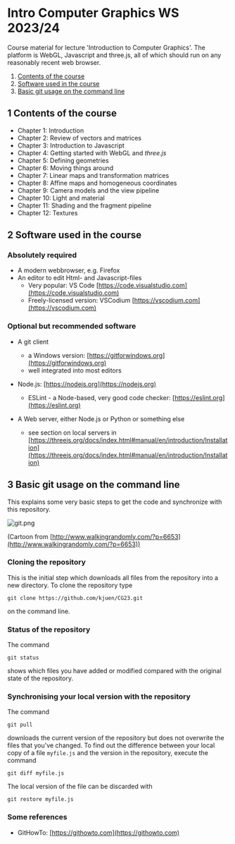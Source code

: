 # Intro Computer Graphics WS 2023/24

Course material for lecture 'Introduction to Computer Graphics'. The platform is WebGL, Javascript and three.js, all of which should run on any reasonably recent web browser.

1. [Contents of the course](#1-contents-of-the-course)
2. [Software used in the course](#2-software-used-in-the-course)
3. [Basic git usage on the command line](#3-basic-git-usage-on-the-command-line)



## 1 Contents of the course

  * Chapter 1: Introduction
  * Chapter 2: Review of vectors and matrices
  * Chapter 3: Introduction to Javascript
  * Chapter 4: Getting started with WebGL and *three.js*
  * Chapter 5: Defining geometries
  * Chapter 6: Moving things around
  * Chapter 7: Linear maps and transformation matrices
  * Chapter 8: Affine maps and homogeneous coordinates
  * Chapter 9: Camera models and the view pipeline
  * Chapter 10: Light and material
  * Chapter 11: Shading and the fragment pipeline
  * Chapter 12: Textures


## 2 Software used in the course

### Absolutely required
* A modern webbrowser, e.g. Firefox
* An editor to edit Html- and Javascript-files
  * Very popular: VS Code [https://code.visualstudio.com](https://code.visualstudio.com)
  * Freely-licensed version: VSCodium [https://vscodium.com](https://vscodium.com)

### Optional but recommended software
* A git client
  * a Windows version: [https://gitforwindows.org](https://gitforwindows.org)
  * well integrated into most editors

* Node.js: [https://nodejs.org](https://nodejs.org)
  * ESLint - a Node-based, very good code checker: [https://eslint.org](https://eslint.org)

* A Web server, either Node.js or Python or something else
  * see section on local servers in [https://threejs.org/docs/index.html#manual/en/introduction/Installation](https://threejs.org/docs/index.html#manual/en/introduction/Installation)

## 3 Basic git usage on the command line
This explains some very basic steps to get the code and synchronize with this repository.

![git.png](https://imgs.xkcd.com/comics/git.png "Git wisdom")

(Cartoon from [http://www.walkingrandomly.com/?p=6653](http://www.walkingrandomly.com/?p=6653))

### Cloning the repository
This is the initial step which downloads all files from the repository into a new directory. To clone the repository type

```
git clone https://github.com/kjuen/CG23.git
```

on the command line.

### Status of the repository
The command

```
git status
```

shows which files you have added or modified compared with the original state of the repository.

### Synchronising your local version with the repository
The command

```
git pull
```

downloads the current version of the repository but does not overwrite the files that
you've changed. To find out the difference between your local copy of a file `myfile.js` and the version in the repository, execute the command

```
git diff myfile.js
```

The local version of the file can be discarded with

```
git restore myfile.js
```

### Some references

* GitHowTo: [https://githowto.com](https://githowto.com)
